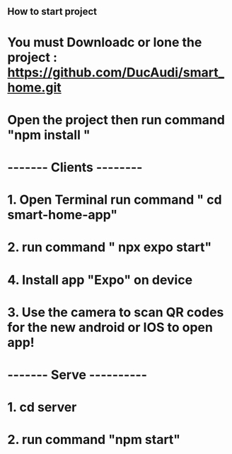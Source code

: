 ## How to start project
# You must Downloadc or lone the project : https://github.com/DucAudi/smart_home.git
# Open the project then run command "npm install "




# ------- Clients --------
# 1. Open Terminal run command " cd smart-home-app"
# 2. run command " npx expo start"
# 4. Install app "Expo" on device
# 3. Use the camera to scan QR codes for the new android or IOS to open app!

# ------- Serve ----------
# 1. cd server 
# 2. run command "npm start"
